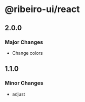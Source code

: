 # @ribeiro-ui/react

## 2.0.0

### Major Changes

- Change colors

## 1.1.0

### Minor Changes

- adjust

